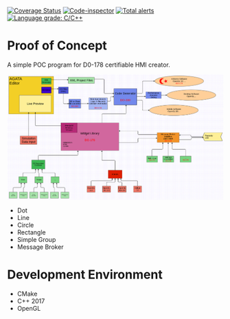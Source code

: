 [![Coverage Status](https://coveralls.io/repos/github/Do178-HMI-creator/POC/badge.svg?branch=main)](https://coveralls.io/github/Do178-HMI-creator/POC?branch=main)
[![Code-inspector](https://www.code-inspector.com/project/19353/score/svg)](https://frontend.code-inspector.com/project/19353/dashboard)
[![Total alerts](https://img.shields.io/lgtm/alerts/g/Do178-HMI-creator/POC.svg?logo=lgtm&logoWidth=18)](https://lgtm.com/projects/g/Do178-HMI-creator/POC/alerts/)
[![Language grade: C/C++](https://img.shields.io/lgtm/grade/cpp/g/Do178-HMI-creator/POC.svg?logo=lgtm&logoWidth=18)](https://lgtm.com/projects/g/Do178-HMI-creator/POC/context:cpp)

# Proof of Concept
A simple POC program for D0-178 certifiable HMI creator.

![AAGATA Diagram](diagram/AGATA_diagram.png)

- Dot 
- Line
- Circle 
- Rectangle
- Simple Group
- Message Broker

 # Development Environment
 - CMake
 - C++ 2017
 - OpenGL
